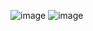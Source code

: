 ![image](https://github.com/harshita-lakhchaura/Codeforces_Practice/assets/96336647/c184f618-475e-4f10-a129-08d6fa9e8b28)
![image](https://github.com/harshita-lakhchaura/Codeforces_Practice/assets/96336647/de56c5e6-8bd5-41f5-8284-2bc07ae60359)
